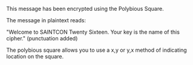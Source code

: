 This message has been encrypted using the Polybious Square.

The message in plaintext reads:

"Welcome to SAINTCON Twenty Sixteen. Your key is the name of this cipher." (punctuation added)

The polybious square allows you to use a x,y or y,x method of indicating location on the square.
